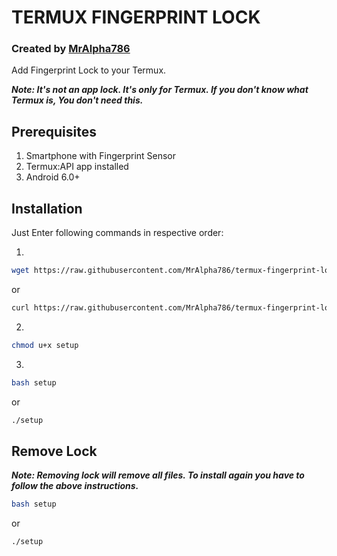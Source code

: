 # TERMUX FINGERPRINT LOCK
### Created by [MrAlpha786](https://github.com/MrAlpha786)
Add Fingerprint Lock to your Termux.

***Note: It's not an app lock. It's only for Termux.
      If you don't know what Termux is, You don't need this.***

## Prerequisites
1. Smartphone with Fingerprint Sensor
2. Termux:API app installed
3. Android 6.0+

## Installation
Just Enter following commands in respective order:

1.
```bash
wget https://raw.githubusercontent.com/MrAlpha786/termux-fingerprint-lock/master/setup
```
or
```bash
curl https://raw.githubusercontent.com/MrAlpha786/termux-fingerprint-lock/master/setup > setup
```
2.  
```bash
chmod u+x setup
```
3.
```bash
bash setup
```
or
```bash
./setup
```

## Remove Lock

***Note: Removing lock will remove all files. To install again you have to follow the above instructions.***

```bash
bash setup
```
or
```bash
./setup
```

